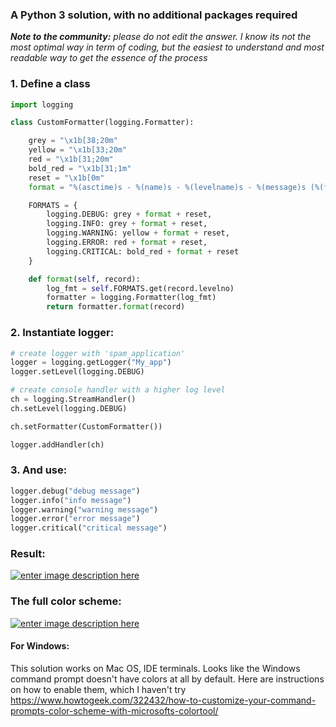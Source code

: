 ### A Python 3 solution, with no additional packages required

***Note to the community:** please do not edit the answer. I know its not the most optimal way in term of coding, but the easiest to understand and most readable way to get the essence of the process*

### 1. Define a class

```python
import logging

class CustomFormatter(logging.Formatter):

    grey = "\x1b[38;20m"
    yellow = "\x1b[33;20m"
    red = "\x1b[31;20m"
    bold_red = "\x1b[31;1m"
    reset = "\x1b[0m"
    format = "%(asctime)s - %(name)s - %(levelname)s - %(message)s (%(filename)s:%(lineno)d)"

    FORMATS = {
        logging.DEBUG: grey + format + reset,
        logging.INFO: grey + format + reset,
        logging.WARNING: yellow + format + reset,
        logging.ERROR: red + format + reset,
        logging.CRITICAL: bold_red + format + reset
    }

    def format(self, record):
        log_fmt = self.FORMATS.get(record.levelno)
        formatter = logging.Formatter(log_fmt)
        return formatter.format(record)
```

### 2. Instantiate logger:

```python
# create logger with 'spam_application'
logger = logging.getLogger("My_app")
logger.setLevel(logging.DEBUG)

# create console handler with a higher log level
ch = logging.StreamHandler()
ch.setLevel(logging.DEBUG)

ch.setFormatter(CustomFormatter())

logger.addHandler(ch)
```

### 3. And use:

```python
logger.debug("debug message")
logger.info("info message")
logger.warning("warning message")
logger.error("error message")
logger.critical("critical message")
```

### Result:
[![enter image description here][1]][1]

### The full color scheme:
[![enter image description here][2]][2]

#### For Windows:

This solution works on Mac OS, IDE terminals. Looks like the Windows command prompt doesn't have colors at all by default. Here are instructions on how to enable them, which I haven't try https://www.howtogeek.com/322432/how-to-customize-your-command-prompts-color-scheme-with-microsofts-colortool/

  [1]: https://i.sstatic.net/klCcc.png
  [2]: https://i.sstatic.net/iZU5S.png